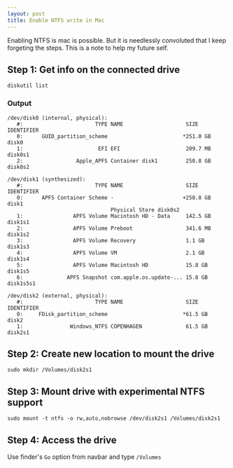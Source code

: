 ```yaml
---
layout: post
title: Enable NTFS write in Mac
---
```


Enabling NTFS is mac is possible. But it is needlessly convoluted that I keep
forgeting the steps. This is a note to help my future self.

## Step 1: Get info on the connected drive

`diskutil list`

### Output

```
/dev/disk0 (internal, physical):
   #:                       TYPE NAME                    SIZE       IDENTIFIER
   0:      GUID_partition_scheme                        *251.0 GB   disk0
   1:                        EFI ⁨EFI⁩                     209.7 MB   disk0s1
   2:                 Apple_APFS ⁨Container disk1⁩         250.8 GB   disk0s2

/dev/disk1 (synthesized):
   #:                       TYPE NAME                    SIZE       IDENTIFIER
   0:      APFS Container Scheme -                      +250.8 GB   disk1
                                 Physical Store disk0s2
   1:                APFS Volume ⁨Macintosh HD - Data⁩     142.5 GB   disk1s1
   2:                APFS Volume ⁨Preboot⁩                 341.6 MB   disk1s2
   3:                APFS Volume ⁨Recovery⁩                1.1 GB     disk1s3
   4:                APFS Volume ⁨VM⁩                      2.1 GB     disk1s4
   5:                APFS Volume ⁨Macintosh HD⁩            15.8 GB    disk1s5
   6:              APFS Snapshot ⁨com.apple.os.update-...⁩ 15.8 GB    disk1s5s1

/dev/disk2 (external, physical):
   #:                       TYPE NAME                    SIZE       IDENTIFIER
   0:     FDisk_partition_scheme                        *61.5 GB    disk2
   1:               Windows_NTFS ⁨COPENHAGEN⁩              61.5 GB    disk2s1
```

## Step 2: Create new location to mount the drive

`sudo mkdir /Volumes/disk2s1`

## Step 3: Mount drive with **experimental** NTFS support

`sudo mount -t ntfs -o rw,auto,nobrowse /dev/disk2s1 /Volumes/disk2s1`

## Step 4: Access the drive

Use finder's `Go` option from navbar and type `/Volumes`
